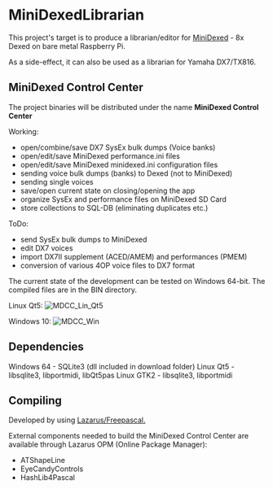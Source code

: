 # MiniDexedLibrarian
This project's target is to produce a librarian/editor for [MiniDexed](https://github.com/probonopd/MiniDexed) - 8x Dexed on bare metal Raspberry Pi.

As a side-effect, it can also be used as a librarian for Yamaha DX7/TX816.

## MiniDexed Control Center
The project binaries will be distributed under the name **MiniDexed Control Center**

Working:
- open/combine/save DX7 SysEx bulk dumps (Voice banks)
- open/edit/save MiniDexed performance.ini files
- open/edit/save MiniDexed minidexed.ini configuration files
- sending voice bulk dumps (banks) to Dexed (not to MiniDexed)
- sending single voices
- save/open current state on closing/opening the app
- organize SysEx and performance files on MiniDexed SD Card
- store collections to SQL-DB (eliminating duplicates etc.)

ToDo:
- send SysEx bulk dumps to MiniDexed
- edit DX7 voices
- import DX7II supplement (ACED/AMEM) and performances (PMEM)
- conversion of various 4OP voice files to DX7 format


The current state of the development can be tested on Windows 64-bit. The compiled files are in the BIN directory.

Linux Qt5:
![MDCC_Lin_Qt5](https://user-images.githubusercontent.com/68187526/206912419-a7c5030b-384e-4a50-96f4-b10689b12255.png)

Windows 10:
![MDCC_Win](https://user-images.githubusercontent.com/68187526/206912420-94a95b11-3b01-4602-bca4-869dbca8e1cf.png)

## Dependencies
Windows 64 - SQLite3 (dll included in download folder)
Linux Qt5 - libsqlite3, libportmidi, libQt5pas
Linux GTK2 - libsqlite3, libportmidi

## Compiling
Developed by using [Lazarus/Freepascal.](https://www.lazarus-ide.org/)

External components needed to build the MiniDexed Control Center are available through Lazarus OPM (Online Package Manager):
- ATShapeLine
- EyeCandyControls
- HashLib4Pascal



